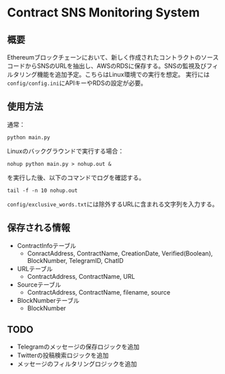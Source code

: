 # Contract SNS Monitoring System

## 概要
Ethereumブロックチェーンにおいて、新しく作成されたコントラクトのソースコードからSNSのURLを抽出し、AWSのRDSに保存する。SNSの監視及びフィルタリング機能を追加予定。こちらはLinux環境での実行を想定。
実行には`config/config.ini`にAPIキーやRDSの設定が必要。

## 使用方法
通常：
```
python main.py
```
Linuxのバックグラウンドで実行する場合：
```
nohup python main.py > nohup.out &
```
を実行した後、以下のコマンドでログを確認する。
```
tail -f -n 10 nohup.out
```

`config/exclusive_words.txt`には除外するURLに含まれる文字列を入力する。

## 保存される情報
- ContractInfoテーブル
  - ConractAddress, ContractName, CreationDate, Verified(Boolean), BlockNumber, TelegramID, ChatID
- URLテーブル
  - ContractAddress, ContractName, URL
- Sourceテーブル
  - ContractAddress, ContractName, filename, source
- BlockNumberテーブル
  - BlockNumber

## TODO
- Telegramのメッセージの保存ロジックを追加
- Twitterの投稿検索ロジックを追加
- メッセージのフィルタリングロジックを追加
